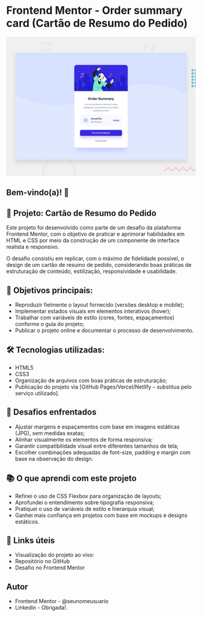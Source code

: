 # Frontend Mentor - Order summary card (Cartão de Resumo do Pedido)

![Design preview for the Order summary card coding challenge](./design/desktop-preview.jpg)

## Bem-vindo(a)! 👋

## 💼 Projeto: Cartão de Resumo do Pedido

Este projeto foi desenvolvido como parte de um desafio da plataforma Frontend Mentor, com o objetivo de praticar e aprimorar habilidades em HTML e CSS por meio da construção de um componente de interface realista e responsivo.

O desafio consistiu em replicar, com o máximo de fidelidade possível, o design de um cartão de resumo de pedido, considerando boas práticas de estruturação de conteúdo, estilização, responsividade e usabilidade.

## 🎯 Objetivos principais:

- Reproduzir fielmente o layout fornecido (versões desktop e mobile);
- Implementar estados visuais em elementos interativos (hover);
- Trabalhar com variáveis de estilo (cores, fontes, espaçamentos) conforme o guia do projeto;
- Publicar o projeto online e documentar o processo de desenvolvimento.

## 🛠️ Tecnologias utilizadas:
- HTML5
- CSS3
- Organização de arquivos com boas práticas de estruturação;
- Publicação do projeto via [GitHub Pages/Vercel/Netlify – substitua pelo serviço utilizado].

## 🚧 Desafios enfrentados

 - Ajustar margens e espaçamentos com base em imagens estáticas (JPG), sem medidas exatas;
 - Alinhar visualmente os elementos de forma responsiva;
 - Garantir compatibilidade visual entre diferentes tamanhos de tela;
 - Escolher combinações adequadas de font-size, padding e margin com base na observação do design.

## 📚 O que aprendi com este projeto

- Refinei o uso de CSS Flexbox para organização de layouts;
- Aprofundei o entendimento sobre tipografia responsiva;
- Pratiquei o uso de variáveis de estilo e hierarquia visual;
- Ganhei mais confiança em projetos com base em mockups e designs estáticos.

## 🔗 Links úteis
 - Visualização do projeto ao vivo: 
 - Repositório no GitHub
 - Desafio no Frontend Mentor

## Autor
- Frontend Mentor - @seunomeusuario
- Linkedin -
Obrigada!.